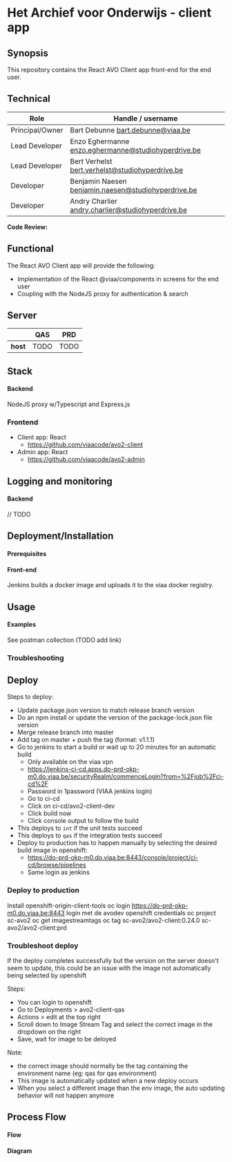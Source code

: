 # Het Archief voor Onderwijs - client app

## Synopsis

This repository contains the React AVO Client app front-end for the end user.

## Technical

|Role              | Handle / username|
| -------------    |--------------|
|Principal/Owner   | Bart Debunne <bart.debunne@viaa.be>  |
|Lead Developer    | Enzo Eghermanne <enzo.eghermanne@studiohyperdrive.be> |
|Lead Developer    | Bert Verhelst <bert.verhelst@studiohyperdrive.be> |
|Developer         | Benjamin Naesen <benjamin.naesen@studiohyperdrive.be> |
|Developer         | Andry Charlier <andry.charlier@studiohyperdrive.be> |

**Code Review:**

## Functional

The React AVO Client app will provide the following:
* Implementation of the React @viaa/components in screens for the end user
* Coupling with the NodeJS proxy for authentication & search

## Server

|               | QAS           | PRD      |
| ------------- |:-------------:| :-----:  |
| **host**      | TODO          | TODO     |

## Stack

#### Backend

NodeJS proxy w/Typescript and Express.js

### Frontend

* Client app: React
    * https://github.com/viaacode/avo2-client
* Admin app: React
    * https://github.com/viaacode/avo2-admin

## Logging and monitoring

#### Backend

// TODO

## Deployment/Installation

#### Prerequisites

#### Front-end

Jenkins builds a docker image and uploads it to the viaa docker registry.

## Usage

#### Examples

See postman collection (TODO add link)

### Troubleshooting

## Deploy

Steps to deploy:
* Update package.json version to match release branch version
* Do an npm install or update the version of the package-lock.json file version
* Merge release branch into master
* Add tag on master + push the tag (format: v1.1.1)
* Go to jenkins to start a build or wait up to 20 minutes for an automatic build
    * Only available on the viaa vpn
    * https://jenkins-ci-cd.apps.do-prd-okp-m0.do.viaa.be/securityRealm/commenceLogin?from=%2Fjob%2Fci-cd%2F
    * Password in 1password (VIAA jenkins login)
    * Go to ci-cd
    * Click on ci-cd/avo2-client-dev
    * Click build now
    * Click console output to follow the build
* This deploys to `int` if the unit tests succeed
* This deploys to `qas` if the integration tests succeed
* Deploy to production has to happen manually by selecting the desired build image in openshift:
    * https://do-prd-okp-m0.do.viaa.be:8443/console/project/ci-cd/browse/pipelines
    * Same login as jenkins

### Deploy to production
Install openshift-origin-client-tools
oc login https://do-prd-okp-m0.do.viaa.be:8443
login met de avodev openshift credentials
oc project sc-avo2
oc get imagestreamtags
oc tag sc-avo2/avo2-client:0.24.0 sc-avo2/avo2-client:prd

### Troubleshoot deploy
If the deploy completes successfully but the version on the server doesn't seem to update,
this could be an issue with the image not automatically being selected by openshift

Steps:
* You can login to openshift
* Go to Deployments > avo2-client-qas
* Actions > edit at the top right
* Scroll down to Image Stream Tag and select the correct image in the dropdown on the right
* Save, wait for image to be deloyed

Note:
* the correct image should normally be the tag containing the environment name (eg: qas for qas environment)
* This image is automatically updated when a new deploy occurs
* When you select a different image than the env image, the auto updating behavior will not happen anymore

## Process Flow

#### Flow

#### Diagram
